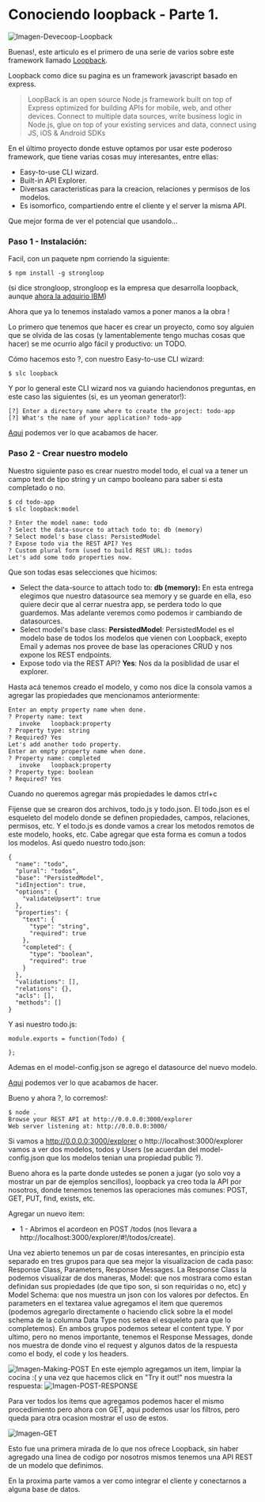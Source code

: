 # Conociendo loopback - Parte 1.

![Imagen-Devecoop-Loopback](https://raw.githubusercontent.com/Fblind/loopback-todo-example/master/images/Devecoop-Loopback.png)

Buenas!, este articulo es el primero de una serie de varios sobre este framework llamado [Loopback].

Loopback como dice su pagina es un framework javascript basado en express. 
> LoopBack is an open source Node.js framework built on top of Express optimized for building APIs for mobile, web, and other devices. Connect to multiple data sources, write business logic in Node.js, glue on top of your existing services and data, connect using JS, iOS & Android SDKs

En el último proyecto donde estuve optamos por usar este poderoso framework, que tiene varias cosas muy interesantes, entre ellas:
- Easy-to-use CLI wizard.
- Built-in API Explorer.
- Diversas caracteristicas para la creacion, relaciones y permisos de los modelos.
- Es isomorfico, compartiendo entre el cliente y el server la misma API.

Que mejor forma de ver el potencial que usandolo...

### Paso 1 - Instalación:

Facil, con un paquete npm corriendo la siguiente:
```
$ npm install -g strongloop
```
(si dice strongloop, strongloop es la empresa que desarrolla loopback, aunque [ahora la adquirio IBM][df2])

Ahora que ya lo tenemos instalado vamos a poner manos a la obra !

Lo primero que tenemos que hacer es crear un proyecto, como soy alguien que se olvida de las cosas (y lamentablemente tengo muchas cosas que hacer) se me ocurrio algo fácil y productivo: un TODO.

Cómo hacemos esto ?, con nuestro Easy-to-use CLI wizard:
```
$ slc loopback
```
Y por lo general este CLI wizard nos va guiando haciendonos preguntas, en este caso las siguientes (si, es un yeoman generator!):
```
[?] Enter a directory name where to create the project: todo-app
[?] What's the name of your application? todo-app
```

[Aqui][step0] podemos ver lo que acabamos de hacer.

### Paso 2 - Crear nuestro modelo
Nuestro siguiente paso es crear nuestro model todo, el cual va a tener un campo text de tipo string y un campo booleano para saber si esta completado o no.
```
$ cd todo-app
$ slc loopback:model
```
```
? Enter the model name: todo
? Select the data-source to attach todo to: db (memory)
? Select model's base class: PersistedModel
? Expose todo via the REST API? Yes
? Custom plural form (used to build REST URL): todos
Let's add some todo properties now.
```

Que son todas esas selecciones que hicimos:
- Select the data-source to attach todo to: **db (memory):** En esta entrega elegimos que nuestro datasource sea memory y se guarde en ella, eso quiere decir que al cerrar nuestra app, se perdera todo lo que guardemos. Mas adelante veremos como podemos ir cambiando de datasources.
- Select model's base class: **PersistedModel**: PersistedModel es el modelo base de todos los modelos que vienen con Loopback, exepto Email y ademas nos provee de base las operaciones CRUD y nos expone los REST endpoints.
- Expose todo via the REST API? **Yes**: Nos da la posiblidad de usar el explorer.

Hasta acá tenemos creado el modelo, y como nos dice la consola vamos a agregar las propiedades que mencionamos anteriormente:

```
Enter an empty property name when done.
? Property name: text
   invoke   loopback:property
? Property type: string
? Required? Yes
Let's add another todo property.
Enter an empty property name when done.
? Property name: completed
   invoke   loopback:property
? Property type: boolean
? Required? Yes
```
Cuando no queremos agregar más propiedades le damos ctrl+c

Fijense que se crearon dos archivos, todo.js y todo.json. El todo.json es el esqueleto del modelo donde se definen propiedades, campos, relaciones, permisos, etc. Y el todo.js es donde vamos a crear los metodos remotos de este modelo, hooks, etc.
Cabe agregar que esta forma es comun a todos los modelos.
Asi quedo nuestro todo.json:
```
{
  "name": "todo",
  "plural": "todos",
  "base": "PersistedModel",
  "idInjection": true,
  "options": {
    "validateUpsert": true
  },
  "properties": {
    "text": {
      "type": "string",
      "required": true
    },
    "completed": {
      "type": "boolean",
      "required": true
    }
  },
  "validations": [],
  "relations": {},
  "acls": [],
  "methods": []
}
```
Y asi nuestro todo.js:
```
module.exports = function(Todo) {

};
```
Ademas en el model-config.json se agrego el datasource del nuevo modelo.

[Aqui][step1] podemos ver lo que acabamos de hacer.

Bueno y ahora ?, lo corremos!:
```
$ node .
Browse your REST API at http://0.0.0.0:3000/explorer
Web server listening at: http://0.0.0.0:3000/
```

Si vamos a http://0.0.0.0:3000/explorer o http://localhost:3000/explorer vamos a ver dos modelos, todos y Users (se acuerdan del model-config.json que los modelos tenian una propiedad public ?).

Bueno ahora es la parte donde ustedes se ponen a jugar (yo solo voy a mostrar un par de ejemplos sencillos), loopback ya creo toda la API por nosotros, donde tenemos tenemos las operaciones más comunes: POST, GET, PUT, find, exists, etc.

Agregar un nuevo item:
 - 1 - Abrimos el acordeon en POST /todos (nos llevara a http://localhost:3000/explorer/#!/todos/create). 

 Una vez abierto tenemos un par de cosas interesantes, en principio esta separado en tres grupos para que sea mejor la visualizacion de cada paso: Response Class, Parameters, Response Messages.
 La Response Class la podemos visualizar de dos maneras, Model: que nos mostrara como estan definidan sus propiedades (de que tipo son, si son requiridas o no, etc) y Model Schema: que nos muestra un json con los valores por defectos.
 En parameters en el textarea value agregamos el item que queremos (podemos agregarlo directamente o haciendo click sobre la el model schema de la columna Data Type nos setea el esqueleto para que lo completemos).
 En ambos grupos podemos setear el content type.
 Y por ultimo, pero no menos importante, tenemos el Response Messages, donde nos muestra de donde vino el request y algunos datos de la respuesta como el body, el code y los headers.

 ![Imagen-Making-POST](https://raw.githubusercontent.com/Fblind/loopback-todo-example/master/images/POST-todo-app-pt1.es.png)
 En este ejemplo agregamos un item, limpiar la cocina :( y una vez que hacemos click en "Try it out!" nos muestra la respuesta:
 ![Imagen-POST-RESPONSE](https://raw.githubusercontent.com/Fblind/loopback-todo-example/master/images/POST-RESPONSE-todo-app-pt1.es.png)

Para ver todos los items que agregamos podemos hacer el mismo procedimiento pero ahora con GET, aqui podemos usar los filtros, pero queda para otra ocasion mostrar el uso de estos.

![Imagen-GET](https://raw.githubusercontent.com/Fblind/loopback-todo-example/master/images/GET-RESPONSE-todo-app-pt1.es.png)

Esto fue una primera mirada de lo que nos ofrece Loopback, sin haber agregado una linea de codigo por nosotros mismos tenemos una API REST de un modelo que definimos.

En la proxima parte vamos a ver como integrar el cliente y conectarnos a alguna base de datos.

   [Loopback]: <http://loopback.io/>
   [df2]:https://strongloop.com/strongblog/ibm-express-loopback-node-js/
   [step0]: https://github.com/Fblind/loopback-todo-example/tree/step-0
   [step1]:https://github.com/Fblind/loopback-todo-example/tree/step-1